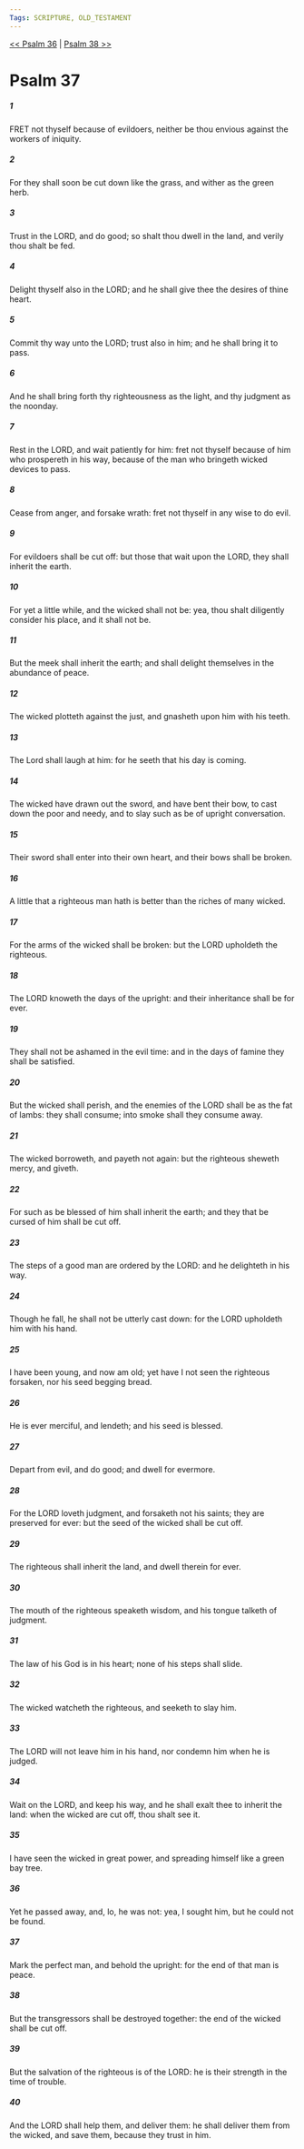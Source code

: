 ```yaml
---
Tags: SCRIPTURE, OLD_TESTAMENT
---
```


[<< Psalm 36](OLD_TESTAMENT/19_Psalms/Psalm_36.md) | [Psalm 38 >>](OLD_TESTAMENT/19_Psalms/Psalm_38.md)

# Psalm 37

##### 1
 FRET not thyself because of evildoers, neither be thou envious against the workers of iniquity.
##### 2
 For they shall soon be cut down like the grass, and wither as the green herb.
##### 3
 Trust in the LORD, and do good; so shalt thou dwell in the land, and verily thou shalt be fed.
##### 4
 Delight thyself also in the LORD; and he shall give thee the desires of thine heart.
##### 5
 Commit thy way unto the LORD; trust also in him; and he shall bring it to pass.
##### 6
 And he shall bring forth thy righteousness as the light, and thy judgment as the noonday.
##### 7
 Rest in the LORD, and wait patiently for him: fret not thyself because of him who prospereth in his way, because of the man who bringeth wicked devices to pass.
##### 8
 Cease from anger, and forsake wrath: fret not thyself in any wise to do evil.
##### 9
 For evildoers shall be cut off: but those that wait upon the LORD, they shall inherit the earth.
##### 10
 For yet a little while, and the wicked shall not be: yea, thou shalt diligently consider his place, and it shall not be.
##### 11
 But the meek shall inherit the earth; and shall delight themselves in the abundance of peace.
##### 12
 The wicked plotteth against the just, and gnasheth upon him with his teeth.
##### 13
 The Lord shall laugh at him: for he seeth that his day is coming.
##### 14
 The wicked have drawn out the sword, and have bent their bow, to cast down the poor and needy, and to slay such as be of upright conversation.
##### 15
 Their sword shall enter into their own heart, and their bows shall be broken.
##### 16
 A little that a righteous man hath is better than the riches of many wicked.
##### 17
 For the arms of the wicked shall be broken: but the LORD upholdeth the righteous.
##### 18
 The LORD knoweth the days of the upright: and their inheritance shall be for ever.
##### 19
 They shall not be ashamed in the evil time: and in the days of famine they shall be satisfied.
##### 20
 But the wicked shall perish, and the enemies of the LORD shall be as the fat of lambs: they shall consume; into smoke shall they consume away.
##### 21
 The wicked borroweth, and payeth not again: but the righteous sheweth mercy, and giveth.
##### 22
 For such as be blessed of him shall inherit the earth; and they that be cursed of him shall be cut off.
##### 23
 The steps of a good man are ordered by the LORD: and he delighteth in his way.
##### 24
 Though he fall, he shall not be utterly cast down: for the LORD upholdeth him with his hand.
##### 25
 I have been young, and now am old; yet have I not seen the righteous forsaken, nor his seed begging bread.
##### 26
 He is ever merciful, and lendeth; and his seed is blessed.
##### 27
 Depart from evil, and do good; and dwell for evermore.
##### 28
 For the LORD loveth judgment, and forsaketh not his saints; they are preserved for ever: but the seed of the wicked shall be cut off.
##### 29
 The righteous shall inherit the land, and dwell therein for ever.
##### 30
 The mouth of the righteous speaketh wisdom, and his tongue talketh of judgment.
##### 31
 The law of his God is in his heart; none of his steps shall slide.
##### 32
 The wicked watcheth the righteous, and seeketh to slay him.
##### 33
 The LORD will not leave him in his hand, nor condemn him when he is judged.
##### 34
 Wait on the LORD, and keep his way, and he shall exalt thee to inherit the land: when the wicked are cut off, thou shalt see it.
##### 35
 I have seen the wicked in great power, and spreading himself like a green bay tree.
##### 36
 Yet he passed away, and, lo, he was not: yea, I sought him, but he could not be found.
##### 37
 Mark the perfect man, and behold the upright: for the end of that man is peace.
##### 38
 But the transgressors shall be destroyed together: the end of the wicked shall be cut off.
##### 39
 But the salvation of the righteous is of the LORD: he is their strength in the time of trouble.
##### 40
 And the LORD shall help them, and deliver them: he shall deliver them from the wicked, and save them, because they trust in him.
